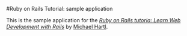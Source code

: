 #Ruby on Rails Tutorial: sample application

This is the sample application for the
[*Ruby on Rails tutoria: Learn Web Development with Rails*](http://www.railstutorial.org/)
by [Michael Hartl](http://michaelhartl.com/).
